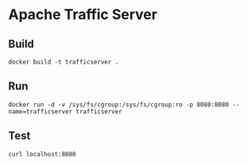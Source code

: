 # Apache Traffic Server

## Build

    docker build -t trafficserver .

## Run

    docker run -d -v /sys/fs/cgroup:/sys/fs/cgroup:ro -p 8080:8080 --name=trafficserver trafficserver

## Test

    curl localhost:8080
